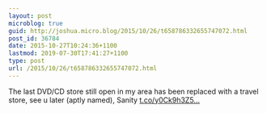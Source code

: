 ```yaml
---
layout: post
microblog: true
guid: http://joshua.micro.blog/2015/10/26/t658786332655747072.html
post_id: 36784
date: 2015-10-27T10:24:36+1100
lastmod: 2019-07-30T17:41:27+1100
type: post
url: /2015/10/26/t658786332655747072.html
---
```

The last DVD/CD store still open in my area has been replaced with a travel store, see u later (aptly named), Sanity [t.co/y0Ck9h3Z5...](https://t.co/y0Ck9h3Z5M)
